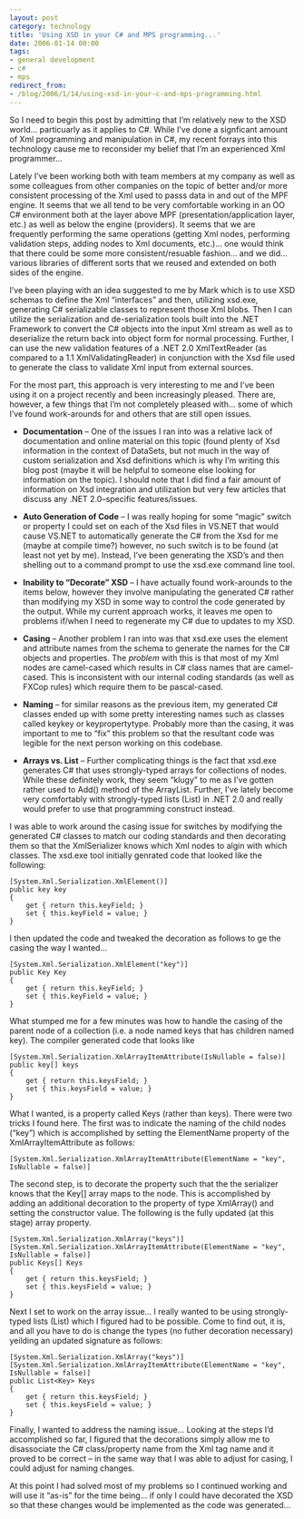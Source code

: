 ```yaml
---
layout: post
category: technology
title: 'Using XSD in your C# and MPS programming...'
date: 2006-01-14 00:00
tags:
- general development
- c#
- mps
redirect_from:
- /blog/2006/1/14/using-xsd-in-your-c-and-mps-programming.html
---
```

So I need to begin this post by admitting that I’m relatively new to the XSD world… particuarly as it applies to C#. While I’ve done a signficant amount of Xml programming and manipulation in C#, my recent forrays into this technology cause me to reconsider my belief that I’m an experienced Xml programmer…

Lately I’ve been working both with team members at my company as well as some colleagues from other companies on the topic of better and/or more consistent processing of the Xml used to passs data in and out of the MPF engine. It seems that we all tend to be very comfortable working in an OO C# environment both at the layer above MPF (presentation/application layer, etc.) as well as below the engine (providers).  It seems that we are frequently performing the same operations (getting Xml nodes, performing validation steps, adding nodes to Xml documents, etc.)… one would think that there could be some more consistent/resuable fashion… and we did… various libraries of different sorts that we reused and extended on both sides of the engine. 

I’ve been playing with an idea suggested to me by Mark which is to use XSD schemas to define the Xml “interfaces” and then, utilizing xsd.exe, generating C# serializable classes to represent those Xml blobs. Then I can utilize the serialization and de-serialization tools built into the .NET Framework to convert the C# objects into the input Xml stream as well as to deserialize the return back into object form for normal processing. Further, I can use the new validation features of a .NET 2.0 XmlTextReader (as compared to a 1.1 XmlValidatingReader) in conjunction with the Xsd file used to generate the class to validate Xml input from external sources.

For the most part, this approach is very interesting to me and I’ve been using it on a project recently and been increasingly pleased.  There are, however, a few things that I’m not completely pleased with… some of which I’ve found work-arounds for and others that are still open issues.

* __Documentation__ – One of the issues I ran into was a relative lack of documentation and online material on this topic (found plenty of Xsd information in the context of DataSets, but not much in the way of custom serialization and Xsd definitions which is why I’m writing this blog post (maybe it will be helpful to someone else looking for information on the topic). I should note that I did find a fair amount of information on Xsd integration and utilization but very few articles that discuss any .NET 2.0–specific features/issues.

* __Auto Generation of Code__ – I was really hoping for some “magic” switch or property I could set on each of the Xsd files in VS.NET that would cause VS.NET to automatically generate the C# from the Xsd for me (maybe at compile time?) however, no such switch is to be found (at least not yet by me). Instead, I’ve been generating the XSD’s and then shelling out to a command prompt to use the xsd.exe command line tool.

* __Inability to “Decorate” XSD__ – I have actually found work-arounds to the items below, however they involve manipulating the generated C# rather than modifying my XSD in some way to control the code generated by the output.  While my current approach works, it leaves me open to problems if/when I need to regenerate my C# due to updates to my XSD.

* __Casing__ – Another problem I ran into was that xsd.exe uses the element and attribute names from the schema to generate the names for the C# objects and properties. The *problem* with this is that most of my Xml nodes are camel-cased which results in C# class names that are camel-cased. This is inconsistent with our internal coding standards (as well as FXCop rules) which require them to be pascal-cased.

* __Naming__ – for similar reasons as the previous item, my generated C# classes ended up with some pretty interesting names such as classes called keykey or keypropertytype. Probably more than the casing, it was important to me to “fix” this problem so that the resultant code was legible for the next person working on this codebase.

* __Arrays vs. List<t>__ – Further complicating things is the fact that xsd.exe generates C# that uses strongly-typed arrays for collections of nodes. While these definitely work, they seem “klugy” to me as I’ve gotten rather used to Add() method of the ArrayList. Further, I’ve lately become very comfortably with strongly-typed lists (List<t>) in .NET 2.0 and really would prefer to use that programming construct instead.


I was able to work around the casing issue for switches by modifying the generated C# classes to match our coding standards and then decorating them so that the XmlSerializer knows which Xml nodes to algin with which classes. The xsd.exe tool initially genrated code that looked like the following:


    [System.Xml.Serialization.XmlElement()]
    public key key
    {
        get { return this.keyField; }
        set { this.keyField = value; }
    }


I then updated the code and tweaked the decoration as follows to ge the casing the way I wanted…


    [System.Xml.Serialization.XmlElement("key")]
    public Key Key
    {
        get { return this.keyField; }
        set { this.keyField = value; }
    }

What stumped me for a few minutes was how to handle the casing of the parent node of a collection (i.e. a node named keys that has children named key). The compiler generated code that looks like


    [System.Xml.Serialization.XmlArrayItemAttribute(IsNullable = false)]
    public key[] keys
    {
        get { return this.keysField; }
        set { this.keysField = value; }
    }

What I wanted, is a property called Keys (rather than keys).  There were two tricks I found here. The first was to indicate the naming of the child nodes (“key”) which is accomplished by setting the ElementName property of the XmlArrayItemAttribute as follows:


    [System.Xml.Serialization.XmlArrayItemAttribute(ElementName = "key", IsNullable = false)]


The second step, is to decorate the property such that the the serializer knows that the Key[] array maps to the <keys/> node. This is accomplished by adding an additional decoration to the property of type XmlArray() and setting the constructor value. The following is the fully updated (at this stage) array property.


    [System.Xml.Serialization.XmlArray("keys")]
    [System.Xml.Serialization.XmlArrayItemAttribute(ElementName = "key", IsNullable = false)]
    public Keys[] Keys
    {
        get { return this.keysField; }
        set { this.keysField = value; }
    }

Next I set to work on the array issue… I really wanted to be using strongly-typed lists (List<t>) which I figured had to be possible. Come to find out, it is, and all you have to do is change the types (no futher decoration necessary) yeilding an updated signature as follows:


    [System.Xml.Serialization.XmlArray("keys")]
    [System.Xml.Serialization.XmlArrayItemAttribute(ElementName = "key", IsNullable = false)]
    public List<Key> Keys
    {
        get { return this.keysField; }
        set { this.keysField = value; }
    }

Finally, I wanted to address the naming issue… Looking at the steps I’d accomplished so far, I figured that the decorations simply allow me to disassociate the C# class/property name from the Xml tag name and it proved to be correct – in the same way that I was able to adjust for casing, I could adjust for naming changes.

At this point I had solved most of my problems so I continued working and will use it “as-is” for the time being… if only I could have decorated the XSD so that these changes would be implemented as the code was generated…
